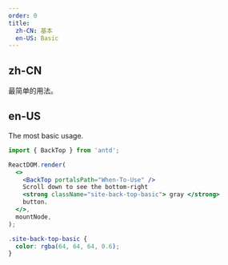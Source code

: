 ```yaml
---
order: 0
title:
  zh-CN: 基本
  en-US: Basic
---
```


## zh-CN

最简单的用法。

## en-US

The most basic usage.

```jsx
import { BackTop } from 'antd';

ReactDOM.render(
  <>
    <BackTop portalsPath="When-To-Use" />
    Scroll down to see the bottom-right
    <strong className="site-back-top-basic"> gray </strong>
    button.
  </>,
  mountNode,
);
```

```css
.site-back-top-basic {
  color: rgba(64, 64, 64, 0.6);
}
```

<style>
[data-theme="dark"] .site-back-top-basic {
  color: rgba(255,255,255,.45);
}
</style>
